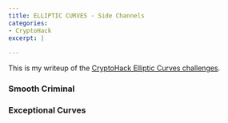 ```yaml
---
title: ELLIPTIC CURVES - Side Channels
categories:
- CryptoHack
excerpt: |
  
---
```


This is my writeup of the [CryptoHack Elliptic Curves challenges](https://cryptohack.org/challenges/ecc/).

### Smooth Criminal


### Exceptional Curves
